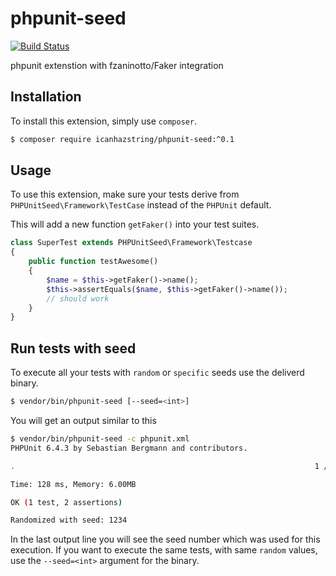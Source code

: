 # phpunit-seed

[![Build Status](https://api.travis-ci.org/icanhazstring/phpunit-seed.svg?branch=master)](https://travis-ci.org/icanhazstring/phpunit-seed)

phpunit extenstion with fzaninotto/Faker integration

## Installation

To install this extension, simply use `composer`.

```bash
$ composer require icanhazstring/phpunit-seed:^0.1
```

## Usage

To use this extension, make sure your tests derive from 
`PHPUnitSeed\Framework\TestCase` instead of the `PHPUnit` default.

This will add a new function `getFaker()` into your test suites.

```php
class SuperTest extends PHPUnitSeed\Framework\Testcase
{
    public function testAwesome()
    {
        $name = $this->getFaker()->name();
        $this->assertEquals($name, $this->getFaker()->name());
        // should work
    }
}
```

## Run tests with seed

To execute all your tests with `random` or `specific` seeds use the deliverd binary.

```bash
$ vendor/bin/phpunit-seed [--seed=<int>]
```

You will get an output similar to this

```bash
$ vendor/bin/phpunit-seed -c phpunit.xml
PHPUnit 6.4.3 by Sebastian Bergmann and contributors.

.                                                                   1 / 1 (100%)

Time: 128 ms, Memory: 6.00MB

OK (1 test, 2 assertions)

Randomized with seed: 1234
```

In the last output line you will see the seed number which was used for this execution.
If you want to execute the same tests, with same `random` values, use the `--seed=<int>` argument
for the binary.
